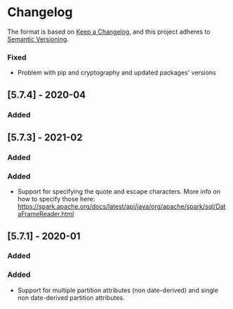# Changelog
The format is based on [Keep a Changelog](https://keepachangelog.com/en/1.0.0/),
and this project adheres to [Semantic Versioning](https://semver.org/spec/v2.0.0.html).

### Fixed
- Problem with pip and cryptography and updated packages' versions

## [5.7.4] - 2020-04
### Added
## [5.7.3] - 2021-02
### Added
  
### Added
- Support for specifying the quote and escape characters. More info on how to specify those here: https://spark.apache.org/docs/latest/api/java/org/apache/spark/sql/DataFrameReader.html

## [5.7.1] - 2020-01
### Added

### Added
- Support for multiple partition attributes (non date-derived) and single non date-derived partition attributes.